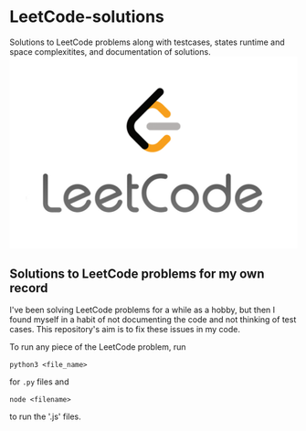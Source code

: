# LeetCode-solutions
Solutions to LeetCode problems along with testcases, states runtime and space complexitites, and documentation of solutions.
![LeetCode-logo](https://github.com/kate-melnykova/LeetCode-solutions/blob/master/leetcode-logo.jpeg)
## Solutions to LeetCode problems for my own record
I've been solving LeetCode problems for a while as a hobby, but then I found myself in a habit of not documenting the code
and not thinking of test cases. This repository's aim is to fix these issues in my code.

To run any piece of the LeetCode problem, run
```
python3 <file_name>
```
for `.py` files and
```
node <filename>
```
to run the '.js' files.
